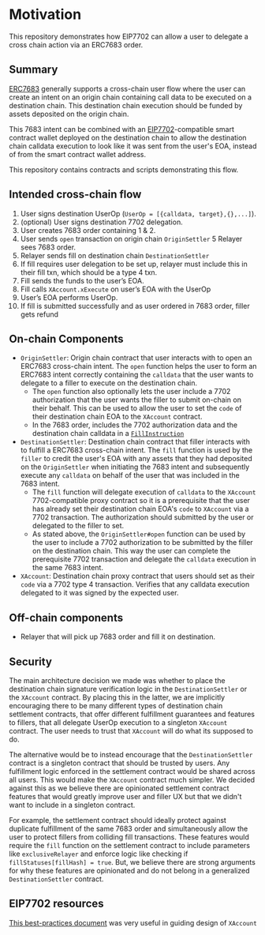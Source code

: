 # Motivation

This repository demonstrates how EIP7702 can allow a user to delegate a cross chain action via an ERC7683 order.

## Summary

[ERC7683](https://eips.ethereum.org/EIPS/eip-7683) generally supports a cross-chain user flow where the user can create an intent on an origin chain containing call data to be executed on a destination chain. This destination chain execution should be funded by assets deposited on the origin chain.

This 7683 intent can be combined with an [EIP7702](https://github.com/ethereum/EIPs/blob/master/EIPS/eip-7702.md)-compatible smart contract wallet deployed on the destination chain to allow the destination chain calldata execution to look like it was sent from the user's EOA, instead of from the smart contract wallet address.

This repository contains contracts and scripts demonstrating this flow.

## Intended cross-chain flow

1. User signs destination UserOp (`UserOp = [{calldata, target},{},...]`).
2. (optional) User signs destination 7702 delegation.
3. User creates 7683 order containing 1 & 2.
4. User sends `open` transaction on origin chain `OriginSettler`
5  Relayer sees 7683 order.
6. Relayer sends fill on destination chain `DestinationSettler`
7. If fill requires user delegation to be set up, relayer must include this in their fill txn, which should be a type 4 txn.
8. Fill sends the funds to the user’s EOA.
9. Fill calls `XAccount.xExecute` on user’s EOA with the UserOp
10.  User’s EOA performs UserOp.
11.  If fill is submitted successfully and as user ordered in 7683 order, filler gets refund

## On-chain Components

- `OriginSettler`: Origin chain contract that user interacts with to open an ERC7683 cross-chain intent. The `open` function helps the user to form an ERC7683 intent correctly containing the `calldata` that the user wants to delegate to a filler to execute on the destination chain.
  - The `open` function also optionally lets the user include a 7702 authorization that the user wants the filler to submit on-chain on their behalf. This can be used to allow the user to set the `code` of their destination chain EOA to the `XAccount` contract.
  - In the 7683 order, includes the 7702 authorization data and the destination chain calldata in a [`FillInstruction`](https://eips.ethereum.org/EIPS/eip-7683#fillerdata)
- `DestinationSettler`: Destination chain contract that filler interacts with to fulfill a ERC7683 cross-chain intent. The `fill` function is used by the `filler` to credit the user's EOA with any assets that they had deposited on the `OriginSettler` when initiating the 7683 intent and subsequently execute any `calldata` on behalf of the user that was included in the 7683 intent.
  - The `fill` function will delegate execution of `calldata` to the `XAccount` 7702-compatible proxy contract so it is a prerequisite that the user has already set their destination chain EOA's `code` to `XAccount` via a 7702 transaction. The authorization should submitted by the user or delegated
  to the filler to set.
  - As stated above, the `OriginSettler#open` function can be used by the user to include a 7702 authorization to be submitted by the filler on the destination chain. This way the user can complete the prerequisite 7702 transaction and delegate the `calldata` execution in the same 7683 intent.
- `XAccount`: Destination chain proxy contract that users should set as their `code` via a 7702 type 4 transaction. Verifies that any calldata execution delegated to it was signed by the expected user.

## Off-chain components

- Relayer that will pick up 7683 order and fill it on destination.

## Security

The main architecture decision we made was whether to place the destination chain signature verification logic in the `DestinationSettler` or the `XAccount` contract. By placing this in the latter, we are implicitly encouraging there to be many different types of destination chain settlement contracts, that offer different fulfillment guarantees and features to fillers, that all delegate UserOp execution to a singleton `XAccount` contract. The user needs to trust that `XAccount` will do what its supposed to do.

The alternative would be to instead encourage that the `DestinationSettler` contract is a singleton contract that should be trusted by users. Any fulfillment logic enforced in the settlement contract would be shared across all users. This would make the `XAccount` contract much simpler. We decided against this as we believe there are opinionated settlement contract features that would greatly improve user and filler UX but that we didn't want to include in a singleton contract. 

For example, the settlement contract should ideally protect against duplicate fulfillment of the same 7683 order and simultaneously allow the user to protect fillers from colliding fill transactions. These features would require the `fill` function on the settlement contract to include parameters like `exclusiveRelayer` and enforce logic like checking if `fillStatuses[fillHash] = true`. But, we believe there are strong arguments for why these features are opinionated and do not belong in a generalized `DestinationSettler` contract.

## EIP7702 resources

[This best-practices document](https://hackmd.io/@rimeissner/eip7702-best-practices) was very useful in guiding design of `XAccount`